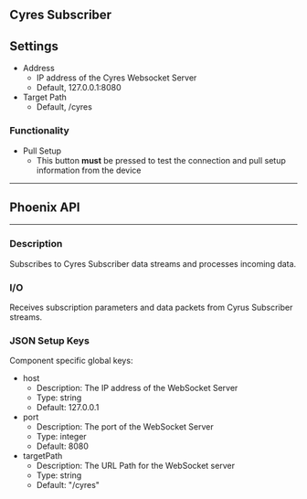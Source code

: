 ## Cyres Subscriber
## Settings

* Address
  * IP address of the Cyres Websocket Server
  * Default, 127.0.0.1:8080
* Target Path
  * Default, /cyres

### Functionality

* Pull Setup
  * This button **must** be pressed to test the connection and pull setup information from the device

***

## Phoenix API

***

### Description

Subscribes to Cyres Subscriber data streams and processes incoming data.

### I/O

Receives subscription parameters and data packets from Cyrus Subscriber streams.

### JSON Setup Keys

Component specific global keys:

* host
  * Description: The IP address of the WebSocket Server
  * Type: string
  * Default: 127.0.0.1
* port
  * Description: The port of the WebSocket Server
  * Type: integer
  * Default: 8080
* targetPath
  * Description:  The URL Path for the WebSocket server
  * Type: string
  * Default: "/cyres"
